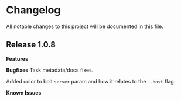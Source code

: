 # Changelog

All notable changes to this project will be documented in this file.

## Release 1.0.8

**Features**

**Bugfixes**
Task metadata/docs fixes. 

Added color to bolt ```server``` param and how it relates to the ```--host``` flag.

**Known Issues**
